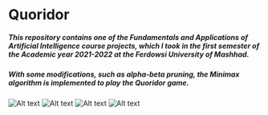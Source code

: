 # Quoridor

##### This repository contains one of the Fundamentals and Applications of Artificial Intelligence course projects, which I took in the first semester of the Academic year 2021-2022 at the Ferdowsi University of Mashhad.

##### With some modifications, such as alpha-beta pruning, the Minimax algorithm is implemented to play the Quoridor game.

![Alt text](https://github.com/Arya-Ebrahimi/Quoridor_Minimax/blob/master/images/1.png?raw=true "1")
![Alt text](https://github.com/Arya-Ebrahimi/Quoridor_Minimax/blob/master/images/2.png?raw=true "2")
![Alt text](https://github.com/Arya-Ebrahimi/Quoridor_Minimax/blob/master/images/3.png?raw=true "3")
![Alt text](https://github.com/Arya-Ebrahimi/Quoridor_Minimax/blob/master/images/4.png?raw=true "4")
